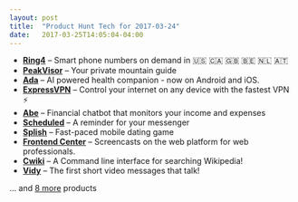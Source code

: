 ```yaml
---
layout: post
title:  "Product Hunt Tech for 2017-03-24"
date:   2017-03-25T14:05:04-04:00
---
```


* **[Ring4](https://www.producthunt.com/posts/ring4?utm_campaign=producthunt-api&utm_medium=api&utm_source=Application%3A+Daily+Digest+RSS+%28ID%3A+3202%29)** – Smart phone numbers on demand in 🇺🇸 🇨🇦 🇬🇧 🇧🇪 🇳🇱 🇦🇹
* **[PeakVisor](https://www.producthunt.com/posts/peakvisor?utm_campaign=producthunt-api&utm_medium=api&utm_source=Application%3A+Daily+Digest+RSS+%28ID%3A+3202%29)** – Your private mountain guide
* **[Ada](https://www.producthunt.com/posts/ada-3?utm_campaign=producthunt-api&utm_medium=api&utm_source=Application%3A+Daily+Digest+RSS+%28ID%3A+3202%29)** – AI powered health companion - now on Android and iOS.
* **[ExpressVPN](https://www.producthunt.com/posts/expressvpn-2?utm_campaign=producthunt-api&utm_medium=api&utm_source=Application%3A+Daily+Digest+RSS+%28ID%3A+3202%29)** – Control your internet on any device with the fastest VPN ⚡️
* **[Abe](https://www.producthunt.com/posts/abe-3?utm_campaign=producthunt-api&utm_medium=api&utm_source=Application%3A+Daily+Digest+RSS+%28ID%3A+3202%29)** – Financial chatbot that monitors your income and expenses
* **[Scheduled](https://www.producthunt.com/posts/scheduled?utm_campaign=producthunt-api&utm_medium=api&utm_source=Application%3A+Daily+Digest+RSS+%28ID%3A+3202%29)** – A reminder for your messenger
* **[Splish](https://www.producthunt.com/posts/splish?utm_campaign=producthunt-api&utm_medium=api&utm_source=Application%3A+Daily+Digest+RSS+%28ID%3A+3202%29)** – Fast-paced mobile dating game
* **[Frontend Center](https://www.producthunt.com/posts/frontend-center?utm_campaign=producthunt-api&utm_medium=api&utm_source=Application%3A+Daily+Digest+RSS+%28ID%3A+3202%29)** – Screencasts on the web platform for web professionals.
* **[Cwiki](https://www.producthunt.com/posts/cwiki?utm_campaign=producthunt-api&utm_medium=api&utm_source=Application%3A+Daily+Digest+RSS+%28ID%3A+3202%29)** – A Command line interface for searching Wikipedia!
* **[Vidy](https://www.producthunt.com/posts/vidy?utm_campaign=producthunt-api&utm_medium=api&utm_source=Application%3A+Daily+Digest+RSS+%28ID%3A+3202%29)** – The first short video messages that talk!

… and [8 more](https://www.producthunt.com/tech) products